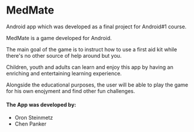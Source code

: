 # MedMate
Android app which was developed as a final project for Android#1 course.

MedMate is a game developed for Android.

The main goal of the game is to instruct how to use a first aid kit while there's no other source of help around but you.

Children, youth and adults can learn and enjoy this app by having an enriching and entertaining learning experience.

Alongside the educational purposes, the user will be able to play the game for his own enojyment and find other fun challenges.



#### The App was developed by:
- Oron Steinmetz
- Chen Panker
